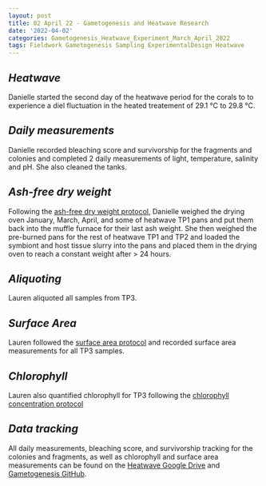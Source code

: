 ```yaml
---
layout: post
title: 02 April 22 - Gametogenesis and Heatwave Research
date: '2022-04-02'
categories: Gametogenesis_Heatwave_Experiment_March_April_2022
tags: Fieldwork Gametogenesis Sampling ExperimentalDesign Heatwave
---
```


## *Heatwave*
Danielle started the second day of the heatwave period for the corals to to experience a diel fluctuation in the heated treatement of 29.1 °C to 29.8 °C.

## *Daily measurements*
Danielle recorded bleaching score and survivorship for the fragments and colonies  and completed 2 daily measurements of light, temperature, salinity and pH. She also cleaned the tanks.

## *Ash-free dry weight*
Following the [ash-free dry weight protocol](https://github.com/urol-e5/protocols/blob/master/2020-01-01-Ash-Free-Dry-Weight-Protocol.md), Danielle weighed the drying oven January, March, April, and some of heatwave TP1 pans and put them back into the muffle furnace for their last ash weight. She then weighed the pre-burned pans for the rest of heatwave TP1 and TP2 and loaded the symbiont and host tissue slurry into the pans and placed them in the drying oven to reach a constant weight after > 24 hours.

## *Aliquoting*

Lauren aliquoted all samples from TP3.

## *Surface Area*

Lauren followed the [surface area protocol](https://github.com/daniellembecker/Gametogenesis/blob/main/protocols/2021-02-17-Surface-Area-Protocol.md) and recorded surface area measurements for all TP3 samples.

## *Chlorophyll*

Lauren also quantified chlorophyll for TP3 following the [chlorophyll concentration protocol](https://github.com/daniellembecker/Gametogenesis/blob/main/protocols/2020-01-01-Chlorophyll-Protocol.md)

## *Data tracking*
All daily measurements, bleaching score, and survivorship tracking for the colonies and fragments, as well as chlorophyll and  surface area measurements can be found on the [Heatwave Google Drive](https://drive.google.com/drive/u/0/folders/1f0I4fi72gqcFtxoOj08j3n1DRL2GLVKw) and [Gametogenesis GitHub](https://github.com/daniellembecker/Gametogenesis).

